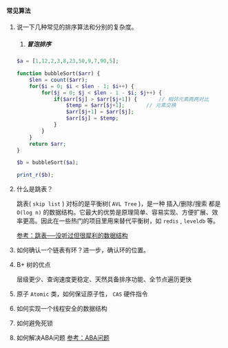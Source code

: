 #### 常见算法

1. 说一下几种常见的排序算法和分别的复杂度。

   1. ##### 冒泡排序

   ```php
   $a = [1,12,2,3,8,23,50,9,7,90,5];
   
   function bubbleSort($arr) {
       $len = count($arr);
       for($i = 0; $i < $len - 1; $i++) {
           for($j = 0; $j < $len - 1 - $i; $j++) {
               if($arr[$j] > $arr[$j+1]) {       // 相邻元素两两对比
                   $temp = $arr[$j+1];       // 元素交换
                   $arr[$j+1] = $arr[$j];
                   $arr[$j] = $temp;
               }
           }
       }
       return $arr;
   }
   
   $b = bubbleSort($a);
   
   print_r($b);
   ```

2. 什么是跳表？

   跳表( `skip list` ) 对标的是平衡树( `AVL Tree` )，是一种 插入/删除/搜索 都是 `O(log n)` 的数据结构。它最大的优势是原理简单、容易实现、方便扩展、效率更高。因此在一些热门的项目里用来替代平衡树，如 `redis` , `leveldb` 等。

   [参考：跳表──没听过但很犀利的数据结构](https://lotabout.me/2018/skip-list/)

3. 如何确认一个链表有环？进一步，确认环的位置。

4. B+ 树的优点

   层级更少、查询速度更稳定、天然具备排序功能、全节点遍历更快

5. 原子 `Atomic` 类，如何保证原子性， `CAS` 硬件指令

6. 如何实现一个线程安全的数据结构

7. 如何避免死锁

8. 如何解决ABA问题
   [参考：ABA问题](https://www.cnblogs.com/yingying7/p/12573240.html)